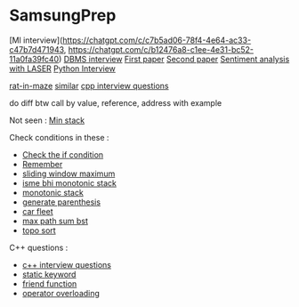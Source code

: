 # SamsungPrep

[Ml interview](https://chatgpt.com/c/c7b5ad06-78f4-4e64-ac33-c47b7d471943, https://chatgpt.com/c/b12476a8-c1ee-4e31-bc52-11a0fa39fc40)
[DBMS interview](https://chatgpt.com/c/b383d585-d110-4839-a8c5-0f62d441b7d5)
[First paper](https://chatgpt.com/c/213876c5-d830-4a1d-9e45-cc75802fb6ee)
[Second paper](https://chatgpt.com/c/b2d0a72c-6b3f-4eb1-bf56-0cd716d6b934)
[Sentiment analysis with LASER](https://chatgpt.com/c/77e8f23c-a50b-4e96-ad57-3b7e4cf57be5)
[Python Interview](https://chatgpt.com/c/3d960cf9-cc34-454f-b3f1-79abc2a2f587)


[rat-in-maze](https://leetcode.com/discuss/interview-question/2073103/rat-in-a-maze-problem)
[similar](https://leetcode.com/problems/unique-paths/description/)
[cpp interview questions](https://www.geeksforgeeks.org/cpp-interview-questions/)


do diff btw call by value, reference, address with example

Not seen :
[Min stack](https://leetcode.com/problems/min-stack/description/)


Check conditions in these :
- [Check the if condition](https://leetcode.com/problems/longest-substring-without-repeating-characters/)
- [Remember](https://leetcode.com/problems/longest-repeating-character-replacement/)
- [sliding window maximum](https://leetcode.com/problems/sliding-window-maximum/description/)
- [isme bhi monotonic stack ](https://leetcode.com/problems/daily-temperatures/description/)
- [monotonic stack](https://leetcode.com/problems/largest-rectangle-in-histogram/description/)
- [generate parenthesis](https://leetcode.com/problems/generate-parentheses/description/)
- [car fleet](https://leetcode.com/problems/car-fleet/description/)
- [max path sum bst](https://leetcode.com/problems/binary-tree-maximum-path-sum/description/)
- [topo sort](https://leetcode.com/problems/course-schedule/description/)

C++ questions :
- [c++ interview questions](https://kainjan1.wordpress.com/wp-content/uploads/2020/10/oop-mcq-question-bank.-1.pdf)
- [static keyword](https://github.com/NIXBLACK11/Cpp_basic/blob/main/Unit-01/counttimes.cpp)
- [friend function](https://github.com/NIXBLACK11/Cpp_basic/blob/main/Unit-01/val.cpp)
- [operator overloading](https://github.com/NIXBLACK11/Cpp_basic/blob/main/Unit-02/ff.cpp)

